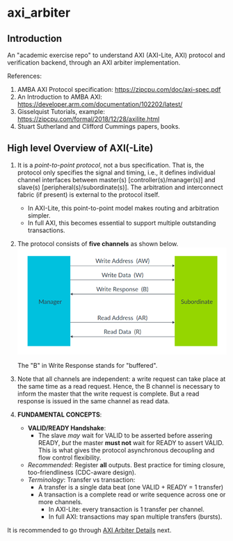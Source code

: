 # axi_arbiter

## Introduction

An "academic exercise repo" to understand AXI (AXI-Lite, AXI) protocol and verification backend, through an AXI arbiter implementation.

References:
1.  AMBA AXI Protocol specification:  https://zipcpu.com/doc/axi-spec.pdf
2.  An Introduction to AMBA AXI:  https://developer.arm.com/documentation/102202/latest/
3.  Gisselquist Tutorials, example:  https://zipcpu.com/formal/2018/12/28/axilite.html
4.  Stuart Sutherland and Clifford Cummings papers, books.

## High level Overview of AXI(-Lite)
1.  It is a *point-to-point protocol*, not a bus specification.  That is, the protocol only specifies the signal and timing, i.e., it defines individual channel interfaces between master(s) [controller(s)/manager(s)] and slave(s) [peripheral(s)/subordinate(s)].  The arbitration and interconnect fabric (if present) is external to the protocol itself.
    - In AXI-Lite, this point-to-point model makes routing and arbitration simpler.
    - In full AXI, this becomes essential to support multiple outstanding transactions.

2.  The protocol consists of **five channels** as shown below.
![image](./doc/images/axi_channels.png)

	The "B" in Write Response stands for "buffered".

3.  Note that all channels are independent:  a write request can take place at the same time as a read request.  Hence, the B channel is necessary to inform the master that the write request is complete.  But a read response is issued in the same channel as read data.

4.  **FUNDAMENTAL CONCEPTS**:
    - **VALID/READY Handshake**:
      - The slave *may* wait for VALID to be asserted before assering READY, *but* the master **must not** wait for READY to assert VALID.  This is what gives the protocol asynchronous decoupling and flow control flexibility.
    - *Recommended*:  Register **all** outputs.  Best practice for timing closure, too-friendliness (CDC-aware design).
    - *Terminology*:  Transfer vs transaction:
      - A transfer is a single data beat (one VALID + READY = 1 transfer)
      - A transaction is a complete read or write sequence across one or more channels.
      	- In AXI-Lite:  every transaction is 1 transfer per channel.
	     - In full AXI:  transactions may span multiple transfers (bursts).

It is recommended to go through [AXI Arbiter Details](./doc/axi_arbiter_details.md) next.









